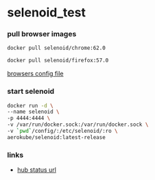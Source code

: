 # selenoid_test

### pull browser images
```bash
docker pull selenoid/chrome:62.0
```
```bash
docker pull selenoid/firefox:57.0
```
[ browsers config file](/config/browsers.json)

### start selenoid
```bash
docker run -d \
--name selenoid \
-p 4444:4444 \
-v /var/run/docker.sock:/var/run/docker.sock \
-v `pwd`/config/:/etc/selenoid/:ro \
aerokube/selenoid:latest-release
```
### links
* [hub status url](http://localhost:4444/status)